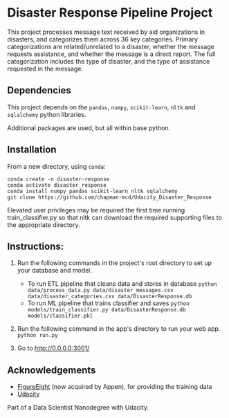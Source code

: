 # Disaster Response Pipeline Project

This project processes message text received by aid organizations in disasters, and categorizes them across 36 key categories.  Primary categorizations are related/unrelated to a disaster, whether the message requests assistance, and whether the message is a direct report.  The full categorization includes the type of disaster, and the type of assistance requested in the message.

## Dependencies
This project depends on the `pandas`, `numpy`, `scikit-learn`, `nltk` and `sqlalchemy` python libraries.  

Additional packages are used, but all within base python.

## Installation
From a new directory, using `conda`:  

```
conda create -n disaster-response
conda activate disaster_response
conda install numpy pandas scikit-learn nltk sqlalchemy
git clone https://github.com/chapman-mcd/Udacity_Disaster_Response
```

Elevated user privileges may be required the first time running train_classifier.py so that nltk can download the required supporting files to the appropriate directory.

## Instructions:
1. Run the following commands in the project's root directory to set up your database and model.

    - To run ETL pipeline that cleans data and stores in database
        `python data/process_data.py data/disaster_messages.csv data/disaster_categories.csv data/DisasterResponse.db`
    - To run ML pipeline that trains classifier and saves
        `python models/train_classifier.py data/DisasterResponse.db models/classifier.pkl`

2. Run the following command in the app's directory to run your web app.
    `python run.py`

3. Go to http://0.0.0.0:3001/

## Acknowledgements

- [FigureEight](https://appen.com/) (now acquired by Appen), for providing the training data
- [Udacity](http://www.udacity.com)

Part of a Data Scientist Nanodegree with Udacity.